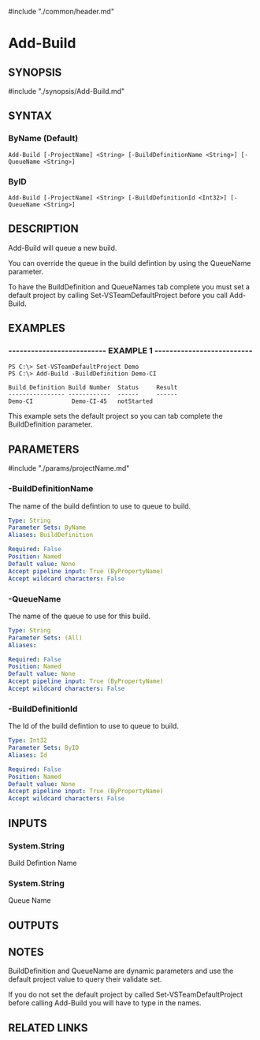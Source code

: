 #include "./common/header.md"

# Add-Build

## SYNOPSIS
#include "./synopsis/Add-Build.md"

## SYNTAX

### ByName (Default)
```
Add-Build [-ProjectName] <String> [-BuildDefinitionName <String>] [-QueueName <String>]
```

### ByID
```
Add-Build [-ProjectName] <String> [-BuildDefinitionId <Int32>] [-QueueName <String>]
```

## DESCRIPTION
Add-Build will queue a new build.

You can override the queue in the build defintion by using the QueueName
parameter.

To have the BuildDefinition and QueueNames tab complete you must set a default
project by calling Set-VSTeamDefaultProject before you call Add-Build.

## EXAMPLES

### -------------------------- EXAMPLE 1 --------------------------
```
PS C:\> Set-VSTeamDefaultProject Demo
PS C:\> Add-Build -BuildDefinition Demo-CI

Build Definition Build Number  Status     Result
---------------- ------------  ------     ------
Demo-CI           Demo-CI-45   notStarted
```

This example sets the default project so you can tab complete the BuildDefinition parameter.

## PARAMETERS

#include "./params/projectName.md"

### -BuildDefinitionName
The name of the build defintion to use to queue to build.

```yaml
Type: String
Parameter Sets: ByName
Aliases: BuildDefinition

Required: False
Position: Named
Default value: None
Accept pipeline input: True (ByPropertyName)
Accept wildcard characters: False
```

### -QueueName
The name of the queue to use for this build.

```yaml
Type: String
Parameter Sets: (All)
Aliases: 

Required: False
Position: Named
Default value: None
Accept pipeline input: True (ByPropertyName)
Accept wildcard characters: False
```

### -BuildDefinitionId
The Id of the build defintion to use to queue to build.

```yaml
Type: Int32
Parameter Sets: ByID
Aliases: Id

Required: False
Position: Named
Default value: None
Accept pipeline input: True (ByPropertyName)
Accept wildcard characters: False
```

## INPUTS

### System.String
Build Defintion Name

### System.String
Queue Name

## OUTPUTS

## NOTES
BuildDefinition and QueueName are dynamic parameters and use the default 
project value to query their validate set. 

If you do not set the default project by called Set-VSTeamDefaultProject before
calling Add-Build you will have to type in the names.

## RELATED LINKS